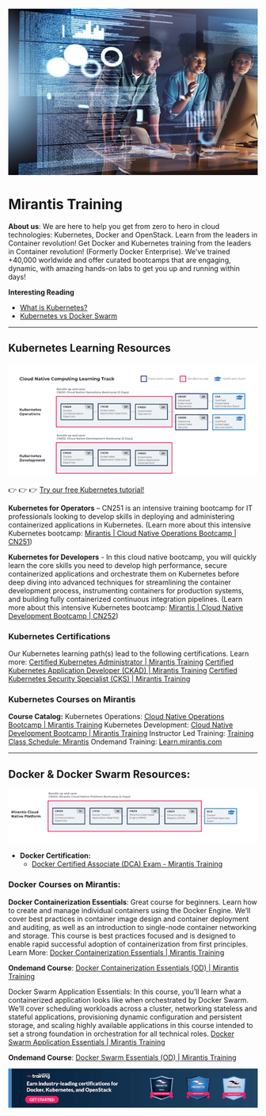 ![cover image](cover-image.jpeg)
# Mirantis Training

**About us**: We are here to help you get from zero to hero in cloud technologies: Kubernetes, Docker and OpenStack. Learn from the leaders in Container revolution! Get Docker and Kubernetes training from the leaders in Container revolution! (Formerly Docker Enterprise). We've trained +40,000 worldwide and offer curated bootcamps that are engaging, dynamic, with amazing hands-on labs to get you up and running within days!

**Interesting Reading**
- [What is Kubernetes?](/pages/what-is-kubernetes.md)
- [Kubernetes vs Docker Swarm](/pages/kubernetes-v-swarm.md)

--- 

## Kubernetes Learning Resources

![k8s learning paths](learning-paths.png)

:point_right: :point_right: :point_right: [Try our free Kubernetes tutorial!](https://learn.mirantis.com/store/2993128-k0s-demo-lab)  

**Kubernetes for Operators** – CN251 is an intensive training bootcamp for IT professionals looking to develop skills in deploying and administering containerized applications in Kubernetes. (Learn more about this intensive Kubernetes bootcamp: [Mirantis | Cloud Native Operations Bootcamp | CN251](https://learn.mirantis.com/store/60160-cloud-native-operations-bootcamp-cn251?is_lp=1))


**Kubernetes for Developers** - In this cloud native bootcamp, you will quickly learn the core skills you need to develop high performance, secure containerized applications and orchestrate them on Kubernetes before deep diving into advanced techniques for streamlining the container development process, instrumenting containers for production systems, and building fully containerized continuous integration pipelines. (Learn more about this intensive Kubernetes bootcamp: [Mirantis | Cloud Native Development Bootcamp | CN252](https://learn.mirantis.com/store/60160-cloud-native-operations-bootcamp-cn251?is_lp=1))


### Kubernetes Certifications
Our Kubernetes learning path(s) lead to the following certifications.
Learn more:
[Certified Kubernetes Administrator | Mirantis Training](https://training.mirantis.com/certification/cka-exam/)
[Certified Kubernetes Application Developer (CKAD) | Mirantis Training](https://training.mirantis.com/certification/cka-exam/)
[Certified Kubernetes Security Specialist (CKS) | Mirantis Training](https://training.mirantis.com/certification/cka-exam/)

### Kubernetes Courses on Mirantis
**Course Catalog:**
Kubernetes Operations: [Cloud Native Operations Bootcamp | Mirantis Training](https://training.mirantis.com/courses/cn251-cloud-native-kubernetes-operations-bootcamp/)
Kubernetes Development: [Cloud Native Development Bootcamp | Mirantis Training](https://training.mirantis.com/courses/cn252-cloud-native-kubernetes-development-bootcamp/)
Instructor Led Training: [Training Class Schedule: Mirantis](https://training.mirantis.com/public-class-schedule/)
Ondemand Training: [Learn.mirantis.com](https://learn.mirantis.com/store)

--- 

## Docker & Docker Swarm Resources:

![dca path](dca-path.png)

- **Docker Certification:**
  - [Docker Certified Associate (DCA) Exam - Mirantis Training]()

### Docker Courses on Mirantis:

**Docker Containerization Essentials**: Great course for beginners. Learn how to create and manage individual containers using the Docker Engine. We’ll cover best practices in container image design and container deployment and auditing, as well as an introduction to single-node container networking and storage. This course is best practices focused and is designed to enable rapid successful adoption of containerization from first principles. Learn More: [Docker Containerization Essentials | Mirantis Training](https://training.mirantis.com/courses/cn100-docker-containerization-essentials/)

**Ondemand Course**: [Docker Containerization Essentials (OD) | Mirantis Training](https://training.mirantis.com/on-demand-training/cn100-docker-containerization-essentials-od/)

Docker Swarm Application Essentials: In this course, you’ll learn what a containerized application looks like when orchestrated by Docker Swarm. We’ll cover scheduling workloads across a cluster, networking stateless and stateful applications, provisioning dynamic configuration and persistent storage, and scaling highly available applications in this course intended to set a strong foundation in orchestration for all technical roles. [Docker Swarm Application Essentials | Mirantis Training](https://training.mirantis.com/courses/cn110-docker-swarm-application-essentials/)

**Ondemand Course**: [Docker Swarm Essentials (OD) | Mirantis Training](https://training.mirantis.com/on-demand-training/cn110-docker-swarm-essentials-od/)

![badges](badges.png)



